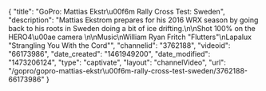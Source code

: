 {
    "title": "GoPro: Mattias Ekstr\u00f6m Rally Cross Test: Sweden",
    "description": "Mattias Ekstrom prepares for his 2016 WRX season by going back to his roots in Sweden doing a bit of ice drifting.\n\nShot 100% on the HERO4\u00ae camera  \n\nMusic\nWilliam Ryan Fritch \"Flutters\"\nLapalux \"Strangling You With the Cord\"",
    "channelid": "3762188",
    "videoid": "66173986",
    "date_created": "1461949200",
    "date_modified": "1473206124",
    "type": "captivate",
    "layout": "channelVideo",
    "url": "\/gopro\/gopro-mattias-ekstr\u00f6m-rally-cross-test-sweden\/3762188-66173986"
}